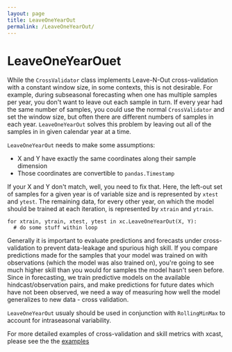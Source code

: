 ```yaml
---
layout: page
title: LeaveOneYearOut
permalink: /LeaveOneYearOut/
---
```


# LeaveOneYearOuet

While the `CrossValidator` class implements Leave-N-Out cross-validation with a constant window size, in some contexts, this is not desirable. For example, during subseasonal forecasting when one has multiple samples per year, you don't want to leave out each sample in turn. If every year had the same number of samples, you could use the normal `CrossValidator` and set the window size, but often there are different numbers of samples in each year. `LeaveOneYearOut` solves this problem by leaving out all of the samples in in given calendar year at a time. 

`LeaveOneYearOut` needs to make some assumptions: 
- X and Y have exactly the same coordinates along their sample dimension
- Those coordinates are convertible to `pandas.Timestamp`

If your X and Y don't match, well, you need to fix that. Here, the left-out set of samples for a given year is of variable size and is represented by `xtest` and `ytest`. The remaining data, for every other year, on which the model should be trained at each iteration, is represented by `xtrain` and `ytrain`.

```
for xtrain, ytrain, xtest, ytest in xc.LeaveOneYearOut(X, Y): 
  # do some stuff within loop
```

Generally it is important to evaluate predictions and forecasts under cross-validation to prevent data-leakage and spurious high skill. If you compare predictions made for the samples that your model was trained on with observations (which the model was also trained on), you're going to see much higher skill than you would for samples the model hasn't seen before. Since in forecasting, we train predictive models on the available hindcast/observation pairs, and make predictions for future dates which have not been observed, we need a way of measuring how well the model generalizes to new data - cross validation. 

`LeaveOneYearOut` usualy should be used in conjunction with `RollingMinMax` to account for intraseasonal variability. 

For more detailed examples of cross-validation and skill metrics with xcast, please see the the [examples](https://github.com/kjhall01/xcast)







